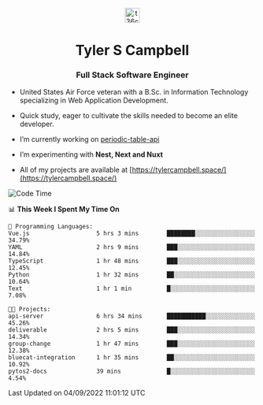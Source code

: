 <p align="center">
<a href="https://www.linkedin.com/in/t36campbell" target="blank"><img align="center" src="https://ik.imagekit.io/t36campbell/Portfolio/linkedin.png.original_m8bbGgPh6.png" alt="t36campbell" height="30" width="30" /></a>
</p>
<h1 align="center">Tyler S Campbell</h1>
<h3 align="center">Full Stack Software Engineer</h3>

* United States Air Force veteran with a B.Sc. in Information Technology specializing in Web Application Development. 

* Quick study, eager to cultivate the skills needed to become an elite developer.

* I’m currently working on [periodic-table-api](https://github.com/t36campbell/periodic-table-api)

* I’m experimenting with **Nest, Next and Nuxt**

* All of my projects are available at [https://tylercampbell.space/](https://tylercampbell.space/)

<!--START_SECTION:waka-->
![Code Time](http://img.shields.io/badge/Code%20Time-1%2C775%20hrs%2040%20mins-blue)

📊 **This Week I Spent My Time On** 

```text
💬 Programming Languages: 
Vue.js                   5 hrs 3 mins        ████████░░░░░░░░░░░░░░░░░   34.79% 
YAML                     2 hrs 9 mins        ███░░░░░░░░░░░░░░░░░░░░░░   14.84% 
TypeScript               1 hr 48 mins        ███░░░░░░░░░░░░░░░░░░░░░░   12.45% 
Python                   1 hr 32 mins        ██░░░░░░░░░░░░░░░░░░░░░░░   10.64% 
Text                     1 hr 1 min          █░░░░░░░░░░░░░░░░░░░░░░░░   7.08%

🐱‍💻 Projects: 
api-server               6 hrs 34 mins       ███████████░░░░░░░░░░░░░░   45.26% 
deliverable              2 hrs 5 mins        ███░░░░░░░░░░░░░░░░░░░░░░   14.34% 
group-change             1 hr 47 mins        ███░░░░░░░░░░░░░░░░░░░░░░   12.38% 
bluecat-integration      1 hr 35 mins        ██░░░░░░░░░░░░░░░░░░░░░░░   10.92% 
pytos2-docs              39 mins             █░░░░░░░░░░░░░░░░░░░░░░░░   4.54%

```


 Last Updated on 04/09/2022 11:01:12 UTC
<!--END_SECTION:waka-->

